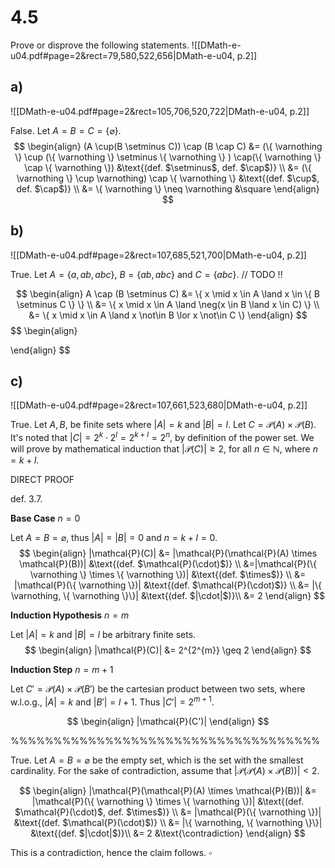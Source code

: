 
# 4.5
Prove or disprove the following statements.
![[DMath-e-u04.pdf#page=2&rect=79,580,522,656|DMath-e-u04, p.2]]

## a)
![[DMath-e-u04.pdf#page=2&rect=105,706,520,722|DMath-e-u04, p.2]]

False. Let $A=B=C=\{ \varnothing \}$.
$$
\begin{align}
(A \cup(B \setminus C)) \cap (B \cap C) &= (\{ \varnothing \} \cup (\{ \varnothing \} \setminus \{ \varnothing \} ) \cap(\{ \varnothing \} \cap \{ \varnothing \}) &\text{(def. $\setminus$, def. $\cap$)} \\
&= (\{ \varnothing \} \cup \varnothing) \cap \{ \varnothing \} &\text{(def. $\cup$, def. $\cap$)} \\
&= \{  \varnothing \} \neq \varnothing &\square
\end{align}
$$


## b)
![[DMath-e-u04.pdf#page=2&rect=107,685,521,700|DMath-e-u04, p.2]]

True. Let $A= \{ a, ab, abc \}$, $B=\{ ab, abc \}$ and $C=\{ abc \}$.
// TODO !!

$$
\begin{align}
A \cap (B \setminus C) &= \{ x \mid x \in A \land x \in \{ B \setminus C \} \} \\
&= \{ x \mid x \in A \land \neg(x \in B \land x \in C) \} \\
&= \{ x \mid x \in A \land x \not\in B \lor x \not\in C \}
\end{align}
$$
$$
\begin{align}

\end{align}
$$

## c)
![[DMath-e-u04.pdf#page=2&rect=107,661,523,680|DMath-e-u04, p.2]]

True. Let $A, B$, be finite sets where $|A|=k$ and $|B|=l$. Let $C=\mathcal{P}(A) \times \mathcal{P}(B)$. It's noted that $|C|=2^{k} \cdot 2^{l} = 2^{k+l} = 2 ^{n}$, by definition of the power set. We will prove by mathematical induction that $|\mathcal{P}(C)|\geq 2$, for all $n \in \mathbb{N}$, where $n=k+l$.


DIRECT PROOF

def. 3.7.


**Base Case**
$n=0$

Let $A=B=\varnothing$, thus $|A|=|B|=0$ and $n=k+l=0$.
$$
\begin{align}
|\mathcal{P}(C)| &= |\mathcal{P}(\mathcal{P}(A) \times \mathcal{P}(B))| &\text{(def. $\mathcal{P}(\cdot)$)} \\
&=|\mathcal{P}(\{ \varnothing \} \times \{ \varnothing \})| &\text{(def. $\times$)} \\
&= |\mathcal{P}(\{ \varnothing \})| &\text{(def. $\mathcal{P}(\cdot)$)} \\
&= |\{ \varnothing, \{ \varnothing \}\}| &\text{(def. $|\cdot|$)}\\
&= 2
\end{align}
$$



**Induction Hypothesis**
$n=m$

Let $|A|=k$ and $|B|=l$ be arbitrary finite sets. 
$$
\begin{align}
|\mathcal{P}(C)| &= 2^{2^{m}}
\geq 2
\end{align}
$$

**Induction Step**
$n=m+1$

Let $C'=\mathcal{P}(A) \times \mathcal{P}(B')$ be the cartesian product between two sets, where w.l.o.g., $|A|=k$ and $|B'|=l+1$. Thus $|C'|=2^{m+1}$.

$$
\begin{align}
|\mathcal{P}(C')|
\end{align}
$$


%%%%%%%%%%%%%%%%%%%%%%%%%%%%%%%%%%%%

True. Let $A=B=\varnothing$ be the empty set, which is the set with the smallest cardinality. For the sake of contradiction, assume that $|\mathcal{P}(\mathcal{P}(A) \times \mathcal{P}(B))| < 2$.

$$
\begin{align}
|\mathcal{P}(\mathcal{P}(A) \times \mathcal{P}(B))| &= |\mathcal{P}(\{ \varnothing \} \times \{ \varnothing \})| &\text{(def. $\mathcal{P}(\cdot)$, def. $\times$)} \\
&= |\mathcal{P}(\{ \varnothing \})| &\text{(def. $\mathcal{P}(\cdot)$)} \\
&= |\{ \varnothing, \{ \varnothing \}\}| &\text{(def. $|\cdot|$)}\\
&= 2 &\text{\contradiction}
\end{align}
$$

This is a contradiction, hence the claim follows.
$\square$
